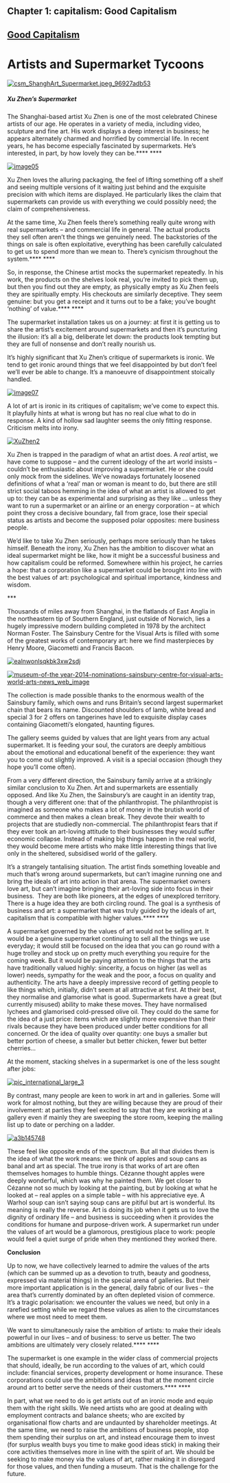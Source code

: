 
## Chapter 1: capitalism: Good Capitalism

## [Good Capitalism](../category/capitalism/good-capitalism/index.html)

# Artists and Supermarket Tycoons

[![csm\_ShanghArt\_Supermarket.jpeg\_96927adb53](http://i0.wp.com/www.thebookoflife.org/wp-content/uploads/2015/10/csm_ShanghArt_Supermarket.jpeg_96927adb53.jpg?resize=635%2C424)](http://i2.wp.com/www.thebookoflife.org/wp-content/uploads/2015/10/csm_ShanghArt_Supermarket.jpeg_96927adb53.jpg)

##### Xu Zhen’s Supermarket

The Shanghai-based artist Xu Zhen is one of the most celebrated Chinese artists of our age. He operates in a variety of media, including video, sculpture and fine art. His work displays a deep interest in business; he appears alternately charmed and horrified by commercial life. In recent years, he has become especially fascinated by supermarkets. He’s interested, in part, by how lovely they can be.**** ****

[![image05](http://i0.wp.com/www.thebookoflife.org/wp-content/uploads/2015/10/image05.png?resize=496%2C334)](http://i0.wp.com/www.thebookoflife.org/wp-content/uploads/2015/10/image05.png)

<span style="font-weight: 400;">Xu Zhen loves the alluring packaging, the feel of lifting something off a shelf and seeing multiple versions of it waiting just behind and the exquisite precision with which items are displayed. He particularly likes the claim that supermarkets can provide us with everything we could possibly need; the claim of comprehensiveness.</span>

<span style="font-weight: 400;">At the same time, Xu Zhen feels there’s something really quite wrong with real supermarkets – and commercial life in general. The actual products they sell often aren’t the things we genuinely need. The backstories of the things on sale is often exploitative, everything has been carefully calculated to get us to spend more than we mean to. There’s cynicism throughout the system.</span>**** ****

<span style="font-weight: 400;">So, in response, the Chinese artist mocks the supermarket repeatedly. In his work, the products on the shelves look real, you’re invited to pick them up, but then you find out they are empty, as physically empty as Xu Zhen feels they are spiritually empty. His checkouts are similarly deceptive. They seem genuine: but you get a receipt and it turns out to be a fake; you’ve bought ‘nothing’ of value.</span>**** ****

<span style="font-weight: 400;">The supermarket installation takes us on a journey: at first it is getting us to share the artist’s excitement around supermarkets and then it’s puncturing the illusion: it’s all a big, deliberate let down: the products look tempting but they are full of nonsense and don’t really nourish us.</span>

<span style="font-weight: 400;">It’s highly significant that Xu Zhen’s critique of supermarkets is ironic. We tend to get ironic around things that we feel disappointed by but don’t feel we’ll ever be able to change. It’s a manoeuvre of disappointment stoically handled. </span>

[![image07](http://i0.wp.com/www.thebookoflife.org/wp-content/uploads/2015/10/image07.png?resize=635%2C476)](http://i1.wp.com/www.thebookoflife.org/wp-content/uploads/2015/10/image07.png)

<span style="font-weight: 400;">A lot of art is ironic in its critiques of capitalism; we’ve come to expect this. It playfully hints at what is wrong but has no real clue what to do in response. A kind of hollow sad laughter seems the only fitting response. Criticism melts into irony.</span>

[![XuZhen2](http://i0.wp.com/www.thebookoflife.org/wp-content/uploads/2015/10/XuZhen2.jpg?resize=500%2C333)](http://i0.wp.com/www.thebookoflife.org/wp-content/uploads/2015/10/XuZhen2.jpg)

<span style="font-weight: 400;">Xu Zhen is trapped in the paradigm of what an artist does. A </span>*<span style="font-weight: 400;">real </span>*<span style="font-weight: 400;">artist, we have come to suppose – and the current ideology of the art world insists – couldn’t be enthusiastic about improving a supermarket. He or she could only mock from the sidelines. We’ve nowadays fortunately loosened definitions of what a ‘real’ man or woman is meant to do, but there are still strict social taboos hemming in the idea of what an artist is allowed to get up to: they can be as experimental and surprising as they like … unless they want to run a supermarket or an airline or an energy corporation – at which point they cross a decisive boundary, fall from grace, lose their special status as artists and become the supposed polar opposites: mere business people.</span>

<span style="font-weight: 400;">We’d like to take Xu Zhen seriously, perhaps more seriously than he takes himself. Beneath the irony, Xu Zhen has the ambition to discover what an ideal supermarket might be like, how it might be a successful business and how capitalism could be reformed. Somewhere within his project, he carries a hope: that a corporation like a supermarket could be brought into line with the best values of art: psychological and spiritual importance, kindness and wisdom.</span>

<span style="font-weight: 400;">***</span>

Thousands of miles away from Shanghai, in the flatlands of East Anglia in the northeastern tip of Southern England, just outside of Norwich, lies a hugely impressive modern building completed in 1978 by the architect Norman Foster. The Sainsbury Centre for the Visual Arts is filled with some of the greatest works of contemporary art: here we find masterpieces by Henry Moore, Giacometti and Francis Bacon.

[![ealnwonlsqkbk3xw2sdj](http://i1.wp.com/www.thebookoflife.org/wp-content/uploads/2015/10/ealnwonlsqkbk3xw2sdj.jpg?resize=635%2C476)](http://i2.wp.com/www.thebookoflife.org/wp-content/uploads/2015/10/ealnwonlsqkbk3xw2sdj.jpg)

[![museum-of-the year-2014-nominations-sainsbury-centre-for-visual-arts-world-arts-news\_web\_image](http://i0.wp.com/www.thebookoflife.org/wp-content/uploads/2015/10/museum-of-the-year-2014-nominations-sainsbury-centre-for-visual-arts-world-arts-news_web_image.jpg?resize=635%2C423)](http://i0.wp.com/www.thebookoflife.org/wp-content/uploads/2015/10/museum-of-the-year-2014-nominations-sainsbury-centre-for-visual-arts-world-arts-news_web_image.jpg)

<span style="font-weight: 400;">The collection is made possible thanks to the enormous wealth of the Sainsbury family, which owns and runs Britain’s second largest supermarket chain that bears its name. Discounted shoulders of lamb, white bread and special 3 for 2 offers on tangerines have led to exquisite display cases containing Giacometti’s elongated, haunting figures.</span>

<span style="font-weight: 400;">The gallery seems guided by values that are light years from any actual supermarket. It is feeding your soul, the curators are deeply ambitious about the emotional and educational benefit of the experience: they want you to come out slightly improved. A visit is a special occasion (though they hope you’ll come often).</span>

<span style="font-weight: 400;">From a very different direction, the Sainsbury family arrive at a strikingly similar conclusion to Xu Zhen. Art and supermarkets are essentially opposed. And like Xu Zhen, the Sainsbury’s are caught in an identity trap, though a very different one: that of the philanthropist. The philanthropist is imagined as someone who makes a lot of money in the brutish world of commerce and then makes a clean break. They devote their wealth to projects that are studiedly non-commercial. The philanthropist fears that if they ever took an art-loving attitude to their businesses they would suffer economic collapse. Instead of making big things happen in the real world, they would become mere artists who make little interesting things that live only in the sheltered, subsidised world of the gallery.</span>

<span style="font-weight: 400;">It’s a strangely tantalising situation. The artist finds something loveable and much that’s wrong around supermarkets, but can’t imagine running one and bring the ideals of art into action in that arena. The supermarket owners love art, but can’t imagine bringing their art-loving side into focus in their business.  They are both like pioneers, at the edges of unexplored territory. There is a huge idea they are both circling round. The goal is a synthesis of business and art: a supermarket that was truly guided by the ideals of art, capitalism that is compatible with higher values.</span>**** ****

<span style="font-weight: 400;">A supermarket governed by the values of art would not be selling art. It would be a genuine supermarket continuing to sell all the things we use everyday; it would still be focused on the idea that you can go round with a huge trolley and stock up on pretty much everything you require for the coming week. But it would be paying attention to the things that the arts have traditionally valued highly: sincerity, a focus on higher (as well as lower) needs, sympathy for the weak and the poor, a focus on quality and authenticity. The arts have a deeply impressive record of getting people to like things which, initially, didn’t seem at all attractive at first. At their best, they normalise and glamorise what is good. Supermarkets have a great (but currently misused) ability to make these moves. They have normalised lychees and glamorised cold-pressed olive oil. They could do the same for the idea of a just price: items which are slightly more expensive than their rivals because they have been produced under better conditions for all concerned. Or the idea of quality over quantity: one buys a smaller but better portion of cheese, a smaller but better chicken, fewer but better cherries…</span>

<span style="font-weight: 400;">At the moment, stacking shelves in a supermarket is one of the less sought after jobs: </span>

[![pic\_international\_large\_3](http://i1.wp.com/www.thebookoflife.org/wp-content/uploads/2015/10/pic_international_large_3.jpg?resize=374%2C210)](http://i1.wp.com/www.thebookoflife.org/wp-content/uploads/2015/10/pic_international_large_3.jpg)

<span style="font-weight: 400;">By contrast, many people are keen to work in art and in galleries. Some will work for almost nothing, but they are willing because they are proud of their involvement: at parties they feel excited to say that they are working at a gallery even if mainly they are sweeping the store room, keeping the mailing list up to date or perching on a ladder.  </span>

[![a3b145748](http://i1.wp.com/www.thebookoflife.org/wp-content/uploads/2015/10/a3b145748.jpg?resize=635%2C481)](http://i2.wp.com/www.thebookoflife.org/wp-content/uploads/2015/10/a3b145748.jpg)

<span style="font-weight: 400;">These feel like opposite ends of the spectrum. But all that divides them is the idea of what the work means: we think of apples and soup cans as banal and art as special. The true irony is that works of art are often themselves homages to humble things. Cézanne thought apples were deeply wonderful, which was why he painted them. We get closer to Cézanne not so much by looking at the painting, but by looking at what he looked at – real apples on a simple table – with his appreciative eye. A Warhol soup can isn’t saying soup cans are pitiful but art is wonderful. Its meaning is really the reverse. Art is doing its job when it gets us to love the dignity of ordinary life – and business is succeeding when it provides the conditions for humane and purpose-driven work. A supermarket run under the values of art would be a glamorous, prestigious place to work: people would feel a quiet surge of pride when they mentioned they worked there.</span>

**Conclusion**

<span style="font-weight: 400;">Up to now, we have collectively learned to admire the values of the arts (which can be summed up as a devotion to truth, beauty and goodness, expressed via material things) in the special arena of galleries. But their more important application is in the general, daily fabric of our lives – the area that’s currently dominated by an often depleted vision of commerce. It’s a tragic polarisation: we encounter the values we need, but only in a rarefied setting while we regard these values as alien to the circumstances where we most need to meet them.</span>

<span style="font-weight: 400;">We want to simultaneously raise the ambition of artists: to make their ideals powerful in our lives – and of business: to serve us better. The two ambitions are ultimately very closely related.</span>**** ****

<span style="font-weight: 400;">The supermarket is one example in the wider class of commercial projects that should, ideally, be run according to the values of art, which could include: financial services, property development or home insurance. These corporations could use the ambitions and ideas that at the moment circle around art to better serve the needs of their customers.</span>**** ****

<span style="font-weight: 400;">In part, what we need to do is get artists out of an ironic mode and equip them with the right skills. We need artists who are good at dealing with employment contracts and balance sheets; who are excited by organisational flow charts and are undaunted by shareholder meetings. At the same time, we need to raise the ambitions of business people, stop them spending their surplus on art, and instead encourage them to invest (for surplus wealth buys you time to make good ideas stick) in making their core activities themselves more in line with the spirit of art. We should be seeking to make money via the values of art, rather making it in disregard for those values, and then funding a museum. That is the challenge for the future.</span>